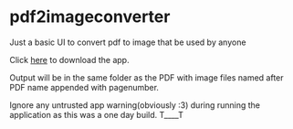 # pdf2imageconverter
Just a basic UI to convert pdf to image that be used by anyone

Click [here](https://github.com/debapam11/pdf2imageconverter/raw/master/pdf2imagegui.exe) to download the app.

Output will be in the same folder as the PDF with image files named after PDF name appended with pagenumber.

Ignore any untrusted app warning(obviously :3) during running the application as this was a one day build. T____T